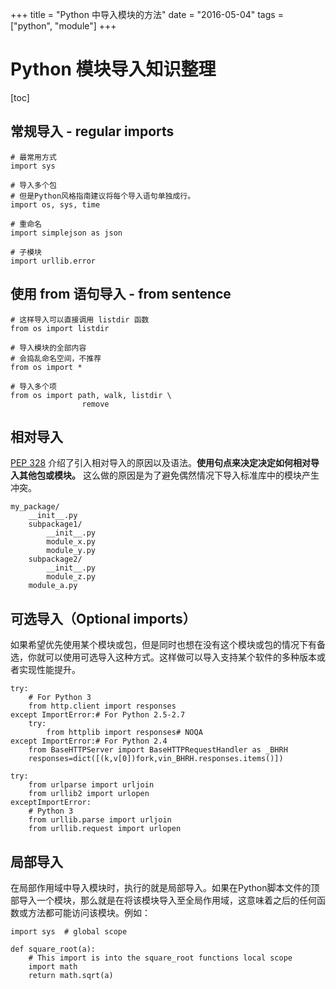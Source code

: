 +++
title = "Python 中导入模块的方法"
date = "2016-05-04"
tags = ["python", "module"]
+++

# Python 模块导入知识整理

[toc]

## 常规导入 - regular imports

```
# 最常用方式
import sys

# 导入多个包
# 但是Python风格指南建议将每个导入语句单独成行。
import os, sys, time

# 重命名
import simplejson as json

# 子模块
import urllib.error
```

## 使用 from 语句导入 - from sentence

```
# 这样导入可以直接调用 listdir 函数
from os import listdir

# 导入模块的全部内容
# 会捣乱命名空间，不推荐
from os import *

# 导入多个项
from os import path, walk, listdir \
                remove
```

## 相对导入

[PEP 328](https://www.python.org/dev/peps/pep-0328/) 介绍了引入相对导入的原因以及语法。**使用句点来决定决定如何相对导入其他包或模块。** 这么做的原因是为了避免偶然情况下导入标准库中的模块产生冲突。

```
my_package/ 
    __init__.py 
    subpackage1/ 
        __init__.py 
        module_x.py 
        module_y.py 
    subpackage2/ 
        __init__.py 
        module_z.py 
    module_a.py
```

## 可选导入（Optional imports）

如果希望优先使用某个模块或包，但是同时也想在没有这个模块或包的情况下有备选，你就可以使用可选导入这种方式。这样做可以导入支持某个软件的多种版本或者实现性能提升。

```
try:
    # For Python 3
    from http.client import responses
except ImportError:# For Python 2.5-2.7
    try:
        from httplib import responses# NOQA
except ImportError:# For Python 2.4 
    from BaseHTTPServer import BaseHTTPRequestHandler as _BHRH
    responses=dict([(k,v[0])fork,vin_BHRH.responses.items()])
```

```
try:
    from urlparse import urljoin
    from urllib2 import urlopen
exceptImportError:
    # Python 3
    from urllib.parse import urljoin 
    from urllib.request import urlopen
```

## 局部导入

在局部作用域中导入模块时，执行的就是局部导入。如果在Python脚本文件的顶部导入一个模块，那么就是在将该模块导入至全局作用域，这意味着之后的任何函数或方法都可能访问该模块。例如： 

```
import sys  # global scope

def square_root(a):
    # This import is into the square_root functions local scope
    import math
    return math.sqrt(a)
```








